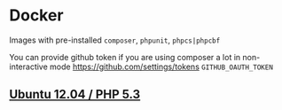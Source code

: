 # Docker

Images with pre-installed `composer`, `phpunit`, `phpcs|phpcbf`

You can provide github token if you are using composer a lot in non-interactive
mode https://github.com/settings/tokens
`GITHUB_OAUTH_TOKEN`


## [Ubuntu 12.04 / PHP 5.3](12.04/README.md)
